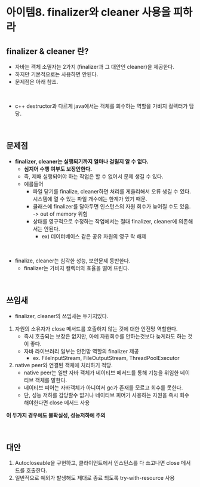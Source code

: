 # 아이템8. finalizer와 cleaner 사용을 피하라

## finalizer & cleaner 란?
- 자바는 객체 소멸자는 2가지 (finalizer과 그 대안인 cleaner)을 제공한다.
- 하지만 기본적으로는 사용하면 안된다.
- 문제점은 아래 참조.

<br/>

- c++ destructor과 다르게 java에서는 객체를 회수하는 역할을 가비지 컬렉터가 담당.

<br/>

## 문제점

- __finalizer, cleaner는 실행되기까지 얼마나 걸릴지 알 수 없다.__
  - __심지어 수행 여부도 보장안한다.__
  - 즉, 제때 실행되어야 하는 작업은 할 수 없어서 문제 생길 수 있다.
  - 예를들어
    - 파일 닫기를 finalize, cleaner하면 처리를 게을리해서 오류 생길 수 있다. 시스템에 열 수 있는 파일 개수에는 한계가 있기 때문.
    - 클래스에 finalizer를 달아두면 인스턴스의 자원 회수가 늦어질 수도 있음. -> out of memory 위험
    - 상태를 영구적으로 수정하는 작업에서는 절대 finalizer, cleaner에 의존해서는 안된다.
      - ex) 데이터베이스 같은 공유 자원의 영구 락 해제

<br/>

- finalize, cleaner는 심각한 성능, 보안문제 동반한다.
  - finalizer는 가비지 컬렉터의 효율을 떨어 뜨린다.

<br/>

## 쓰임새

- finalizer, cleaner의 쓰임새는 두가지있다.  

1. 자원의 소유자가 close 메서드를 호출하지 않는 것에 대한 안전망 역할한다.
    - 즉시 호출되는 보장은 없지만, 아예 자원회수를 안하는것보다 늦게라도 하는 것이 좋다.
    - 자바 라이브러리 일부는 안전망 역할의 finalizer 제공
      - ex. FileInputStream, FileOutputStream, ThreadPoolExecutor
2. native peer와 연결된 객체에 처리하기 적당.
    - native peer는 일반 자바 객체가 네이티브 메서드를 통해 기능을 위임한 네이티브 객체를 말한다.
    - 네이티브 피어는 자바객체가 아니여서 gc가 존재를 모르고 회수를 못한다.
    - 단, 성능 저하를 감당할수 없거나 네이티브 피어가 사용하는 자원을 즉시 회수 해야한다면 close 메서드 사용


__이 두가지 경우에도 불확실성, 성능저하에 주의__  

<br/>

## 대안

1. Autocloseable을 구현하고, 클라이언트에서 인스턴스를 다 쓰고나면 close 메서드를 호출한다.
2.  일반적으로 예외가 발생해도 제대로 종료 되도록 try-with-resource 사용

